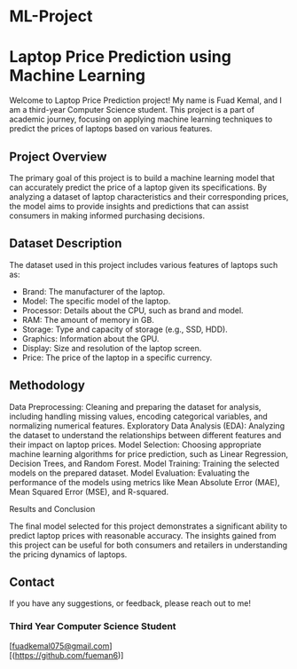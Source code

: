 # ML-Project

# Laptop Price Prediction using Machine Learning


Welcome to Laptop Price Prediction project! My name is Fuad Kemal, and I am a third-year Computer Science student. This project is a part of academic journey, focusing on applying machine learning techniques to predict the prices of laptops based on various features.

## Project Overview

The primary goal of this project is to build a machine learning model that can accurately predict the price of a laptop given its specifications. By analyzing a dataset of laptop characteristics and their corresponding prices, the model aims to provide insights and predictions that can assist consumers in making informed purchasing decisions.

## Dataset Description

The dataset used in this project includes various features of laptops such as:

- Brand: The manufacturer of the laptop.
- Model: The specific model of the laptop.
- Processor: Details about the CPU, such as brand and model.
- RAM: The amount of memory in GB.
- Storage: Type and capacity of storage (e.g., SSD, HDD).
- Graphics: Information about the GPU.
- Display: Size and resolution of the laptop screen.
- Price: The price of the laptop in a specific currency.

## Methodology

 Data Preprocessing: Cleaning and preparing the dataset for analysis, including handling missing values, encoding categorical variables, and normalizing numerical features.
 Exploratory Data Analysis (EDA): Analyzing the dataset to understand the relationships between different features and their impact on laptop prices.
Model Selection: Choosing appropriate machine learning algorithms for price prediction, such as Linear Regression, Decision Trees, and Random Forest.
 Model Training: Training the selected models on the prepared dataset.
Model Evaluation: Evaluating the performance of the models using metrics like Mean Absolute Error (MAE), Mean Squared Error (MSE), and R-squared.

Results and Conclusion

The final model selected for this project demonstrates a significant ability to predict laptop prices with reasonable accuracy. The insights gained from this project can be useful for both consumers and retailers in understanding the pricing dynamics of laptops.


## Contact

If you have any suggestions, or feedback, please  reach out to me!

### Third Year Computer Science Student  
[fuadkemal075@gmail.com]  
[(https://github.com/fueman6)]



